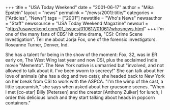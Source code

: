 +++
title = "USA Today Weekend"
date = "2001-06-17"
author = "Mika Epstein"
layout = "news"
permalink = "/news/2001/:title/"
categories = ["Articles", "News"]
tags = ["2001"]
newstitle = "Who's News"
newsauthor = "Staff"
newssource = "USA Today Weekend Magazine"
newsurl = "http://usaweekend.com/01_issues/010617/010617whosnews.html"
+++
I'm one of the many fans of CBS' hit crime drama, "CSI: Crime Scene Investigation". Tell me about Jorja Fox, one of the forensic investigators.   
Roseanne Turner, Denver, Ind.

She has a talent for being in the show of the moment: Fox, 32, was in ER early on, The West Wing last year and now CSI, plus the acclaimed indie movie "Memento". The New York native is unmarried but "involved, and not allowed to talk about it. I've been sworn to secrecy!" She can talk about her love of animals (she has a dog and two cats); she headed back to New York on her break from CSI to work with the ASPCA. "I'm the wimp of the cast, a little squeamish," she says when asked about her gruesome scenes. "When I met [co-star] Billy [Petersen] and the creator [Anthony Zuiker] for lunch, I order this delicious lunch and they start talking about heads in popcorn containers."

